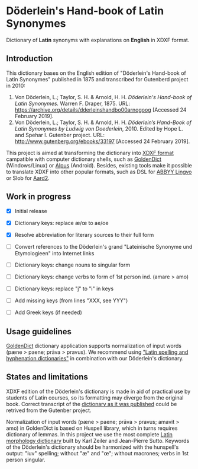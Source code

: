 # Döderlein's Hand-book of Latin Synonymes

Dictionary of **Latin** synonyms with explanations on **English** in XDXF format.


## Introduction

This dictionary bases on the English edition of "Döderlein's Hand-book of Latin Synonymes" published in 1875 and transcribed for Gutenberd project in 2010:
    
1. Von Döderlein, L.; Taylor, S. H. & Arnold, H. H. _Döderlein's Hand-book of Latin Synonymes._ Warren F. Draper, 1875. URL: <https://archive.org/details/dderleinshandbo00arnogoog> \[Accessed 24 February 2019\].
1. Von Döderlein, L.; Taylor, S. H. & Arnold, H. H. _Döderlein’s Hand-Book of Latin Synonymes by Ludwig von Doederlein_, 2010. Edited by Hope L. and Spehar I. Gutenber project. URL: <http://www.gutenberg.org/ebooks/33197> \[Accessed 24 February 2019\].

This project is aimed at transforming the dictionary into [XDXF format][1] campatible with computer dictionary shells, such as [GoldenDict][2] (Windows/Linux) or [Alpus][3] (Android). Besides, existing tools make it possible to translate XDXF into other popular formats, such as DSL for [ABBYY Lingvo][4] or Slob for [Aard2][5].


## Work in progress

* [x] Initial release
* [x] Dictionary keys: replace æ/œ to ae/oe
* [x] Resolve abbreviation for literary sources to their full form
* [ ] Convert references to the Döderlein's grand "Lateinische Synonyme und Etymologieen" into Internet links
* [ ] Dictionary keys: change nouns to singular form
* [ ] Dictionary keys: change verbs to form of 1st person ind. (amare > amo)
* [ ] Dictionary keys: replace "j" to "i" in keys
* [ ] Add missing keys (from lines "XXX, see YYY")
* [ ] Add Greek keys (if needed)


## Usage guidelines

[GoldenDict][2] dictionary application supports normalization of input words (pæne > paene; prāva > pravus). We recommend using ["Latin spelling and hyphenation dictionaries"][6] in combination with our Döderlein's dictionary.


## States and limitations

XDXF edition of the Döderlein's dictionary is made in aid of practical use by students of Latin courses, so its formatting may diverge from the original book. Correct transcript of the [dictionary as it was published](http://www.gutenberg.org/ebooks/33197) could be retrived from the Gutenber project.

Normalization of input words (pæne > paene; prāva > pravus; amavit > amo) in GoldenDict is based on Huspell library, which in turns requires dictionary of lemmas. In this project we use the most complete [Latin morphology dictionary][6] built by Karl Zeiler and Jean-Pierre Sutto. Keywords of the Döderlein's dictionary should be harmonized with the hunspell's output: "iuv" spelling; without "æ" and "œ"; without macrones; verbs in 1st person singular.

[1]: https://en.wikipedia.org/wiki/XDXF
[2]: https://en.wikipedia.org/wiki/GoldenDict
[3]: https://play.google.com/store/apps/details?id=com.ngcomputing.fora.android
[4]: https://www.abbyy.com/en-us/lingvo_mobile_dictionary/
[5]: https://play.google.com/store/apps/details?id=aarddict.android
[6]: https://extensions.libreoffice.org/extensions/latin-spelling-and-hyphenation-dictionaries
